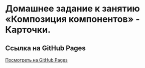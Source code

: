 # Домашнее задание к занятию «Композиция компонентов» - Карточки.

## Ссылка на GitHub Pages
[Посмотреть на GitHub Pages](https://chernikov-frontend.github.io/cards/)
